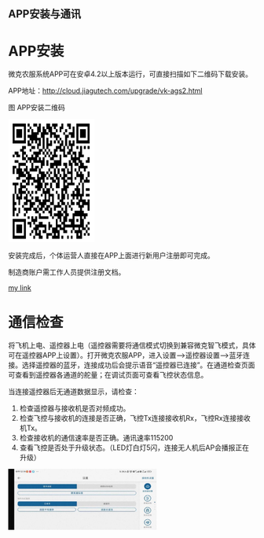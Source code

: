 ## APP安装与通讯


# APP安装

微克农服系统APP可在安卓4.2以上版本运行，可直接扫描如下二维码下载安装。

APP地址：<http://cloud.jiagutech.com/upgrade/vk-ags2.html>

图 APP安装二维码

   <img src="pictures/APP二维码.png" width="35%" height="250"> 

安装完成后，个体运营人直接在APP上面进行新用户注册即可完成。

制造商账户需工作人员提供注册文档。

<file src="pictures/微克智飞云平台制造商快速向导.pdf">

[my link](pictures/微克智飞云平台制造商快速向导.pdf)

# 通信检查

将飞机上电、遥控器上电（遥控器需要将通信模式切换到兼容微克智飞模式，具体可在遥控器APP上设置）。打开微克农服APP，进入设置--\>遥控器设置--\>蓝牙连接。选择遥控器的蓝牙，连接成功后会提示语音“遥控器已连接”。在通道检查页面可查看到遥控器各通道的舵量；在调试页面可查看飞控状态信息。

当连接遥控器后无通道数据显示，请检查：

1.  检查遥控器与接收机是否对频成功。
2.  检查飞控与接收机的连接是否正确，飞控Tx连接接收机Rx，飞控Rx连接接收机Tx。
3.  检查接收机的通信速率是否正确。通讯速率115200
4.  查看飞控是否处于升级状态。（LED灯白灯5闪，连接无人机后AP会播报正在升级）

   <img src="pictures/遥控器连接.jpeg" width="60%"> 